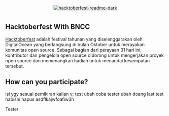 <div align="center">
  
 [![hacktoberfest-readme-dark](https://raw.githubusercontent.com/BNCC-Malang/bnccmalang-hacktoberfest2022/main/asset.md/21123214789433701923-1283182763182368-123123893471349.jpeg)](https://bncc.net/)
</div>

#

## Hacktoberfest With BNCC
[Hacktoberfest](https://hacktoberfest.com) adalah festival tahunan yang diselenggarakan oleh DigitalOcean yang berlangsung di bulan Oktober untuk merayakan komunitas open source. Sebagai bagian dari perayaan 31 hari ini, kontributor dan pengelola open source didorong untuk mengerjakan proyek open source dan memenangkan hadiah untuk menandai kesempatan tersebut.

## How can you participate?
isi ygy sesuai pemikiran kalian v; 
test ubah 
coba tester ubah doang
last test habisni hapus
asdflkajwfoafiw3h

Tester
